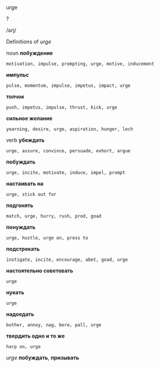 urge

?

/ərj/

Definitions of _urge_

noun
**побуждение**

    motivation, impulse, prompting, urge, motive, inducement
**импульс**

    pulse, momentum, impulse, impetus, impact, urge
**толчок**

    push, impetus, impulse, thrust, kick, urge
**сильное желание**

    yearning, desire, urge, aspiration, hunger, lech

verb
**убеждать**

    urge, assure, convince, persuade, exhort, argue
**побуждать**

    urge, incite, motivate, induce, impel, prompt
**настаивать на**

    urge, stick out for
**подгонять**

    match, urge, hurry, rush, prod, goad
**понуждать**

    urge, hustle, urge on, press to
**подстрекать**

    instigate, incite, encourage, abet, goad, urge
**настоятельно советовать**

    urge
**нукать**

    urge
**надоедать**

    bother, annoy, nag, bore, pall, urge
**твердить одно и то же**

    harp on, urge

_urge_
**побуждать**, **призывать**